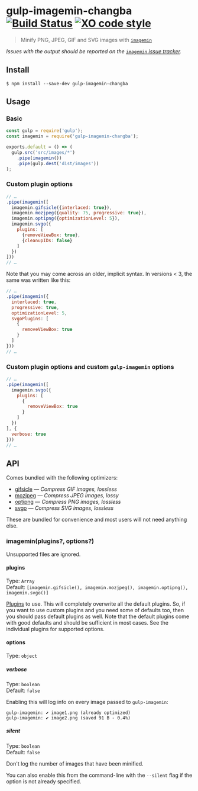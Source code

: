 # gulp-imagemin-changba [![Build Status](https://travis-ci.com/ChangbaFE/gulp-imagemin.svg?branch=master)](https://travis-ci.com/ChangbaFE/gulp-imagemin) [![XO code style](https://img.shields.io/badge/code_style-XO-5ed9c7.svg)](https://github.com/xojs/xo)

> Minify PNG, JPEG, GIF and SVG images with [`imagemin`](https://github.com/imagemin/imagemin)

*Issues with the output should be reported on the [`imagemin` issue tracker](https://github.com/imagemin/imagemin/issues).*

## Install

```
$ npm install --save-dev gulp-imagemin-changba
```

## Usage

### Basic

```js
const gulp = require('gulp');
const imagemin = require('gulp-imagemin-changba');

exports.default = () => (
  gulp.src('src/images/*')
    .pipe(imagemin())
    .pipe(gulp.dest('dist/images'))
);
```

### Custom plugin options

```js
// …
.pipe(imagemin([
  imagemin.gifsicle({interlaced: true}),
  imagemin.mozjpeg({quality: 75, progressive: true}),
  imagemin.optipng({optimizationLevel: 5}),
  imagemin.svgo({
    plugins: [
      {removeViewBox: true},
      {cleanupIDs: false}
    ]
  })
]))
// …
```

Note that you may come across an older, implicit syntax. In versions < 3, the same was written like this:

```js
// …
.pipe(imagemin({
  interlaced: true,
  progressive: true,
  optimizationLevel: 5,
  svgoPlugins: [
    {
      removeViewBox: true
    }
  ]
}))
// …
```

### Custom plugin options and custom `gulp-imagemin` options

```js
// …
.pipe(imagemin([
  imagemin.svgo({
    plugins: [
      {
        removeViewBox: true
      }
    ]
  })
], {
  verbose: true
}))
// …
```

## API

Comes bundled with the following optimizers:

- [gifsicle](https://github.com/imagemin/imagemin-gifsicle) — *Compress GIF images, lossless*
- [mozjpeg](https://github.com/imagemin/imagemin-mozjpeg) — *Compress JPEG images, lossy*
- [optipng](https://github.com/imagemin/imagemin-optipng) — *Compress PNG images, lossless*
- [svgo](https://github.com/imagemin/imagemin-svgo) — *Compress SVG images, lossless*

These are bundled for convenience and most users will not need anything else.

### imagemin(plugins?, options?)

Unsupported files are ignored.

#### plugins

Type: `Array`\
Default: `[imagemin.gifsicle(), imagemin.mozjpeg(), imagemin.optipng(), imagemin.svgo()]`

[Plugins](https://www.npmjs.com/browse/keyword/imageminplugin) to use. This will completely overwrite all the default plugins. So, if you want to use custom plugins and you need some of defaults too, then you should pass default plugins as well. Note that the default plugins come with good defaults and should be sufficient in most cases. See the individual plugins for supported options.

#### options

Type: `object`

##### verbose

Type: `boolean`\
Default: `false`

Enabling this will log info on every image passed to `gulp-imagemin`:

```
gulp-imagemin: ✔ image1.png (already optimized)
gulp-imagemin: ✔ image2.png (saved 91 B - 0.4%)
```

##### silent

Type: `boolean`\
Default: `false`

Don't log the number of images that have been minified.

You can also enable this from the command-line with the `--silent` flag if the option is not already specified.
